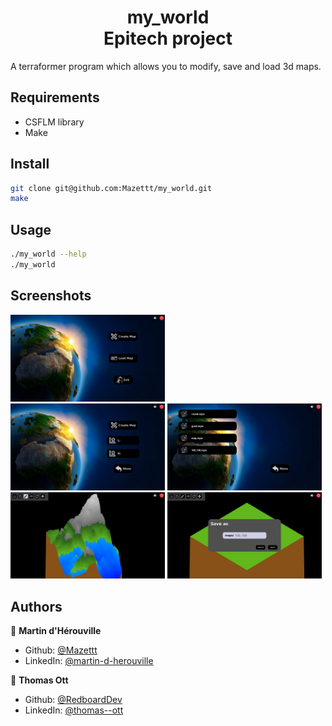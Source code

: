 <h1 align="center">my_world<br>Epitech project</h1>

A terraformer program which allows you to modify, save and load 3d maps.

## Requirements

- CSFLM library
- Make

## Install

```sh
git clone git@github.com:Mazettt/my_world.git
make
```

## Usage

```sh
./my_world --help
./my_world
```

## Screenshots

<img src="assets/readme/main_menu.png" width=49% title="The main menu">
<div>
    <img src="assets/readme/menu_create.png" width=49% title="Menu where you can enter the size you want">
    <img src="assets/readme/load_menu.png" width=49% title="Menu where you can load a map previously created">
</div>
<div>
    <img src="assets/readme/world.png" width=49% title="The map editor">
    <img src="assets/readme/save_menu.png" width=49% title="You can save your map with the name you want">
</div>

## Authors

👤 **Martin d'Hérouville**

* Github: [@Mazettt](https://github.com/Mazettt)
* LinkedIn: [@martin-d-herouville](https://linkedin.com/in/martin-d-herouville)

👤 **Thomas Ott**

* Github: [@RedboardDev](https://github.com/RedboardDev)
* LinkedIn: [@thomas--ott](https://linkedin.com/in/thomas--ott)
